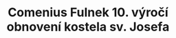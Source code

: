 ---
id: afdc80cd-e4a2-416b-b814-58d17b776132
title: Comenius Fulnek 10. výročí obnovení kostela sv. Josefa
price: 50
year: 2015
description: Tento projekt neziskové organizace Comenius Fulnek navazuje na již dlouhodobou spolupráci s Nadačním fondem Kousek po kousku zaměřující se na oživení kostela sv. Josefa skrze nejrůznější kulturní, společenské a vzdělávací aktivity. V tomto případě se zaměřením na kulaté výročí obnovení kostela za pomocí několika akcí a výstav.
kouskovani: false
locationName: undefined
position:
  lng: 17.9038620444259
  lat: 49.71560985655201
---